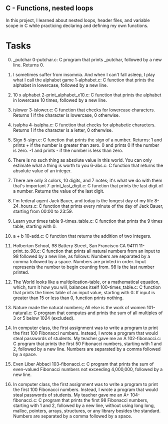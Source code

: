 ## C - Functions, nested loops
In this project, I learned about nested loops, header files, and variable scope in C while practicing declaring and defining my own functions.

# Tasks
0. _putchar
0-putchar.c: C program that prints _putchar, followed by a new line. Returns 0.

1. I sometimes suffer from insomnia. And when I can't fall asleep, I play what I call the alphabet game
1-alphabet.c: C function that prints the alphabet in lowercase, followed by a new line.

2. 10 x alphabet
2-print_alphabet_x10.c: C function that prints the alphabet in lowercase 10 times, followed by a new line.

3. islower
3-islower.c: C function that checks for lowercase characters. Returns 1 if the character is lowercase, 0 otherwise.

4. isalpha
4-isalpha.c: C function that checks for alphabetic characters. Returns 1 if the character is a letter, 0 otherwise.

5. Sign
5-sign.c: C function that prints the sign of a number. Returns:
1 and prints + if the number is greater than zero.
0 and prints 0 if the number is zero.
-1 and prints - if the number is less than zero.

6. There is no such thing as absolute value in this world. You can only estimate what a thing is worth to you
6-abs.c: C function that returns the absolute value of an integer.

7. There are only 3 colors, 10 digits, and 7 notes; it's what we do with them that's important
7-print_last_digit.c: C function that prints the last digit of a number. Returns the value of the last digit.

8. I'm federal agent Jack Bauer, and today is the longest day of my life
8-24_hours.c: C function that prints every minute of the day of Jack Bauer, starting from 00:00 to 23:59.

9. Learn your times table
9-times_table.c: C function that prints the 9 times table, starting with 0.

10. a + b
10-add.c: C function that returns the addition of two integers.

11. Holberton School, 98 Battery Street, San Francisco CA 94111
11-print_to_98.c: C function that prints all natural numbers from an input to 98 followed by a new line, as follows:
Numbers are separated by a comma followed by a space.
Numbers are printed in order.
Input represents the number to begin counting from.
98 is the last number printed.

12. The World looks like a multiplication-table, or a mathematical equation, which, turn it how you will, balances itself
100-times_table.c: C function that prints the times table of an input value, starting with 0:
If input is greater than 15 or less than 0, function prints nothing.

13. Nature made the natural numbers; All else is the work of women
101-natural.c: C program that computes and prints the sum of all multiples of 3 or 5 below 1024 (excluded).

14. In computer class, the first assignment was to write a program to print the first 100 Fibonacci numbers. Instead, I wrote a program that would steal passwords of students. My teacher gave me an A
102-fibonacci.c: C program that prints the first 50 Fibonacci numbers, starting with 1 and 2, followed by a new line. Numbers are separated by a comma followed by a space.

15. Even Liber Abbaci
103-fibonacci.c: C program that prints the sum of even-valued Fibonacci numbers not exceeding 4,000,000, followed by a new line.

16. In computer class, the first assignment was to write a program to print the first 100 Fibonacci numbers. Instead, I wrote a program that would steal passwords of students. My teacher gave me an A+
104-fibonacci.c: C program that prints the first 98 Fibonacci numbers, starting with 1 and 2, followed by a new line, without using long long, malloc, pointers, arrays, structures, or any library besides the standard. Numbers are separated by a comma followed by a space.
